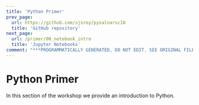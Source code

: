 ```yaml
---
title: 'Python Primer'
prev_page:
  url: https://github.com/sjsrey/pysalnarsc18
  title: 'GitHub repository'
next_page:
  url: /primer/00_notebook_intro
  title: 'Jupyter Notebooks'
comment: "***PROGRAMMATICALLY GENERATED, DO NOT EDIT. SEE ORIGINAL FILES IN /content***"
---
```

# Python Primer

In this section of the workshop we provide an introduction to Python.
